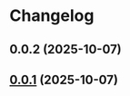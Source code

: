 # Changelog

## 0.0.2 (2025-10-07)

## [0.0.1](https://github.com/EthanShoeDev/fressh/compare/@fressh/react-native-xtermjs-webview-v0.0.1...@fressh/react-native-xtermjs-webview-v0.0.4) (2025-10-07)
